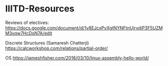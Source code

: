 # IIITD-Resources
Reviews of electives: https://docs.google.com/document/d/1v8EJcxPvXgtNYNFtnUjrvdiP3F5UZMM3vqw7HcDsN7A/edit



Discrete Structures (Samaresh Chatterji)
https://calcworkshop.com/relations/partial-order/



OS
https://jameshfisher.com/2018/03/10/linux-assembly-hello-world/
